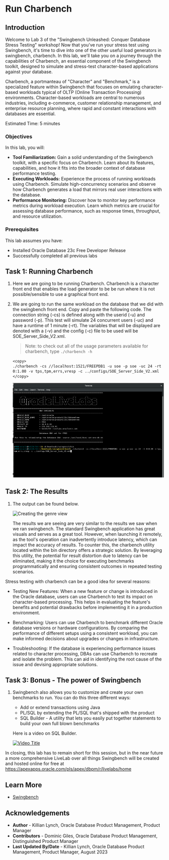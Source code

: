 # Run Charbench

## Introduction

Welcome to Lab 3 of the "Swingbench Unleashed: Conquer Database Stress Testing" workshop! Now that you've run your stress test using Swingbench, it's time to dive into one of the other useful load generators in swingbench, charbench. In this lab, we'll take you on a journey through the capabilities of Charbench, an essential component of the Swingbench toolkit, designed to simulate and stress-test character-based applications against your database.

Charbench, a portmanteau of "Character" and "Benchmark," is a specialized feature within Swingbench that focuses on emulating character-based workloads typical of OLTP (Online Transaction Processing) environments. Character-based workloads are central to numerous industries, including e-commerce, customer relationship management, and enterprise resource planning, where rapid and constant interactions with databases are essential.

Estimated Time: 5 minutes

### Objectives

In this lab, you will:

* **Tool Familiarization:** Gain a solid understanding of the Swingbench toolkit, with a specific focus on Charbench. Learn about its features, capabilities, and how it fits into the broader context of database performance testing.
* **Executing Workloads:** Experience the process of running workloads using Charbench. Simulate high-concurrency scenarios and observe how Charbench generates a load that mirrors real user interactions with the database.
* **Performance Monitoring:** Discover how to monitor key performance metrics during workload execution. Learn which metrics are crucial for assessing database performance, such as response times, throughput, and resource utilization.

### Prerequisites

This lab assumes you have:

* Installed Oracle Database 23c Free Developer Release
* Successfully completed all previous labs


## Task 1: Running Charbench

1. Here we are going to be running Charbench. Charbench is a character front end that enables the load generator to be be run where it is not possible/sensible to use a graphical front end. 

2. We are going to run the same workload on the database that we did with the swingbench front end. Copy and paste the following code. The connection string (-cs) is defined along with the userid (-u) and password (-p). This test will simulate 24 concurrent users (-uc) and have a runtime of 1 minute (-rt). The variables that will be displayed are denoted with a (-v) and the config (-c) file to be used will be SOE\_Server\_Side_V2.xml. 
    > Note: to check out all of the usage parameters available for charbench, type `./charbench -h`

    ```
    <copy>
    ./charbench -cs //localhost:1521/FREEPDB1 -u soe -p soe -uc 24 -rt 0:1.00 -v tps,tpm,errs,vresp -c ../configs/SOE_Server_Side_V2.xml 
	</copy>
    ```
	![Creating the genre view](images/charbench.png " ")

## Task 2: The Results

1. The output can be found below. 

    ![Creating the genre view](images/charbench-output.gif " ")

    The results we are seeing are very similar to the results we saw when we ran swingbench. The standard Swingbench application has great visuals and serves as a great tool. However, when launching it remotely, as the tool's operation can inadvertently introduce latency, which can impact the accuracy of results. To counter this, the charbench utility located within the bin directory offers a strategic solution. By leveraging this utility, the potential for result distortion due to latency can be eliminated, making it the choice for executing benchmarks programmatically and ensuring consistent outcomes in repeated testing scenarios.

Stress testing with charbench can be a good idea for several reasons: 

* Testing New Features: When a new feature or change is introduced in the Oracle database, users can use Charbench to test its impact on character-based processing. This helps in evaluating the feature's benefits and potential drawbacks before implementing it in a production environment.

* Benchmarking: Users can use Charbench to benchmark different Oracle database versions or hardware configurations. By comparing the performance of different setups using a consistent workload, you can make informed decisions about upgrades or changes in infrastructure.

* Troubleshooting: If the database is experiencing performance issues related to character processing, DBAs can use Charbench to recreate and isolate the problem. This can aid in identifying the root cause of the issue and devising appropriate solutions.


## Task 3: Bonus - The power of Swingbench 

1. Swingbench also allows you to customize and create your own benchmarks to run. You can do this three different ways:

    * Add or extend transactions using Java
    * PL/SQL by extending the PL/SQL that's shipped with the product
    * SQL Builder - A utility that lets you easily put together statements to build your own full blown benchmarks

    Here is a video on SQL Builder.

    [![Video Title](https://img.youtube.com/vi/PzQpMFqO7KA/0.jpg)](https://www.youtube.com/watch?v=PzQpMFqO7KA)


In closing, this lab has to remain short for this session, but in the near future a more comprehensive LiveLab over all things Swingbench will be created and hosted online for free at https://apexapps.oracle.com/pls/apex/dbpm/r/livelabs/home


## Learn More

* [Swingbench](https://www.dominicgiles.com/index.html)


## Acknowledgements
* **Author** - Killian Lynch, Oracle Database Product Management, Product Manager
* **Contributors** - Dominic Giles, Oracle Database Product Management, Distinguished Product Manager
* **Last Updated By/Date** - Killian Lynch, Oracle Database Product Management, Product Manager, August 2023
